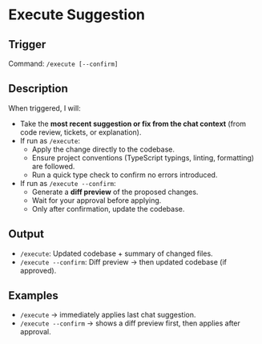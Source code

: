 # Execute Suggestion

## Trigger
Command: `/execute [--confirm]`

## Description
When triggered, I will:
- Take the **most recent suggestion or fix from the chat context** (from code review, tickets, or explanation).  
- If run as `/execute`:  
  - Apply the change directly to the codebase.  
  - Ensure project conventions (TypeScript typings, linting, formatting) are followed.  
  - Run a quick type check to confirm no errors introduced.  
- If run as `/execute --confirm`:  
  - Generate a **diff preview** of the proposed changes.  
  - Wait for your approval before applying.  
  - Only after confirmation, update the codebase.  

## Output
- `/execute`: Updated codebase + summary of changed files.  
- `/execute --confirm`: Diff preview → then updated codebase (if approved).  

## Examples
- `/execute` → immediately applies last chat suggestion.  
- `/execute --confirm` → shows a diff preview first, then applies after approval.  